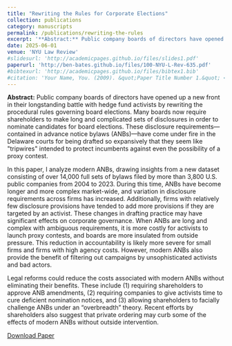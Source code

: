 ```yaml
---
title: "Rewriting the Rules for Corporate Elections"
collection: publications
category: manuscripts
permalink: /publications/rewriting-the-rules
excerpt: '**Abstract:** Public company boards of directors have opened up a new front in their longstanding battle with hedge fund activists by rewriting the procedural rules governing board elections. ...'
date: 2025-06-01
venue: 'NYU Law Review'
#slidesurl: 'http://academicpages.github.io/files/slides1.pdf'
paperurl: 'http://ben-bates.github.io/files/100-NYU-L-Rev-635.pdf'
#bibtexurl: 'http://academicpages.github.io/files/bibtex1.bib'
#citation: 'Your Name, You. (2009). &quot;Paper Title Number 1.&quot; <i>Journal 1</i>. 1(1).'
---
```

**Abstract:** Public company boards of directors have opened up a new front in their longstanding battle with hedge fund activists by rewriting the procedural rules governing board elections. Many boards now require shareholders to make long and complicated sets of disclosures in order to nominate candidates for board elections. These disclosure requirements—contained in advance notice bylaws (ANBs)—have come under fire in the Delaware courts for being drafted so expansively that they seem like "tripwires" intended to protect incumbents against even the possibility of a proxy contest. 

In this paper, I analyze modern ANBs, drawing insights from a new dataset consisting of over 14,000 full sets of bylaws filed by more than 3,800 U.S. public companies from 2004 to 2023. During this time, ANBs have become longer and more complex market-wide, and variation in disclosure requirements across firms has increased. Additionally, firms with relatively few disclosure provisions have tended to add more provisions if they are targeted by an activist. These changes in drafting practice may have significant effects on corporate governance. When ANBs are long and complex with ambiguous requirements, it is more costly for activists to launch proxy contests, and boards are more insulated from outside pressure. This reduction in accountability is likely more severe for small firms and firms with high agency costs. However, modern ANBs also provide the benefit of filtering out campaigns by unsophisticated activists and bad actors. 

Legal reforms could reduce the costs associated with modern ANBs without eliminating their benefits. These include (1) requiring shareholders to approve ANB amendments, (2) requiring companies to give activists time to cure deficient nomination notices, and (3) allowing shareholders to facially challenge ANBs under an “overbreadth” theory. Recent efforts by shareholders also suggest that private ordering may curb some of the effects of modern ANBs without outside intervention.

[Download Paper](http://ben-bates.github.io/files/100-NYU-L-Rev-635.pdf)
